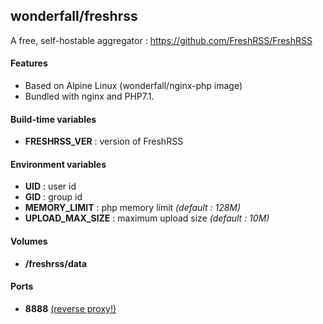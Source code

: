## wonderfall/freshrss

A free, self-hostable aggregator : https://github.com/FreshRSS/FreshRSS

#### Features
- Based on Alpine Linux (wonderfall/nginx-php image)
- Bundled with nginx and PHP7.1.

#### Build-time variables
- **FRESHRSS_VER** : version of FreshRSS

#### Environment variables
- **UID** : user id
- **GID** : group id
- **MEMORY_LIMIT** : php memory limit *(default : 128M)*
- **UPLOAD_MAX_SIZE** : maximum upload size *(default : 10M)*

#### Volumes
- **/freshrss/data**

#### Ports
- **8888** [(reverse proxy!)](https://github.com/hardware/mailserver/wiki/Reverse-proxy-configuration)
